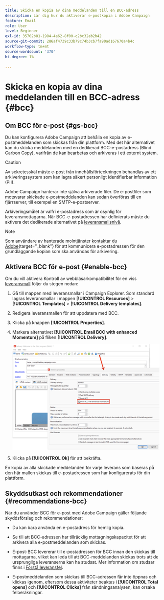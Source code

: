 ```yaml
---
title: Skicka en kopia av dina meddelanden till en BCC-adress
description: Lär dig hur du aktiverar e-postkopia i Adobe Campaign
feature: Email
role: User
level: Beginner
exl-id: 35702b81-1984-4a62-8f00-c2bc32ab2b42
source-git-commit: 286af4739c33b79c74b3cb7fa90ad167670a4b4c
workflow-type: tm+mt
source-wordcount: '370'
ht-degree: 1%

---
```


# Skicka en kopia av dina meddelanden till en BCC-adress {#bcc}

<!--
>[!NOTE]
>
>This capability is available starting Campaign v8.3. To check your version, refer to [this section](../start/compatibility-matrix.md#how-to-check-your-campaign-version-and-buildversion)-->

## Om BCC för e-post {#gs-bcc}

Du kan konfigurera Adobe Campaign att behålla en kopia av e-postmeddelanden som skickas från din plattform. Med det här alternativet kan du skicka meddelanden med en dedikerad BCC-e-postadress (Blind Carbon Copy), varifrån de kan bearbetas och arkiveras i ett externt system.

>[!CAUTION]
>
>Av sekretesskäl måste e-post från innehållsförteckningen behandlas av ett arkiveringssystem som kan lagra säkert personligt identifierbar information (PII).

Adobe Campaign hanterar inte själva arkiverade filer. De e-postfiler som motsvarar skickade e-postmeddelanden kan sedan överföras till en fjärrserver, till exempel en SMTP-e-postserver.

Arkiveringsmålet är valfri e-postadress som är osynlig för leveransmottagarna. När BCC-e-postadressen har definierats måste du aktivera det dedikerade alternativet på [leveransmallsnivå](create-templates.md).

>[!NOTE]
>
>Som användare av hanterade molntjänster [kontaktar du Adobe](../start/campaign-faq.md#support){target="_blank"} för att kommunicera e-postadressen för den grundläggande kopian som ska användas för arkivering.

## Aktivera BCC för e-post {#enable-bcc}

Om du vill aktivera Kontroll av webbläsarkompatibilitet för en viss [leveransmall](create-templates.md) följer du stegen nedan:

1. Gå till mappen med leveransmallar i Campaign Explorer. Som standard lagras leveransmallar i mappen **[!UICONTROL Resources]** > **[!UICONTROL Templates]** > **[!UICONTROL Delivery templates]**.
1. Redigera leveransmallen för att uppdatera med BCC.
1. Klicka på knappen **[!UICONTROL Properties]**.
1. Markera alternativet **[!UICONTROL Email BCC with enhanced Momentum]** på fliken **[!UICONTROL Delivery]**.

   ![](assets/email-bcc.png)

1. Klicka på **[!UICONTROL Ok]** för att bekräfta.

En kopia av alla skickade meddelanden för varje leverans som baseras på den här mallen skickas till e-postadressen som har konfigurerats för din plattform.

## Skyddsutkast och rekommendationer {#recommendations-bcc}

När du använder BCC för e-post med Adobe Campaign gäller följande skyddsförslag och rekommendationer:

* Du kan bara använda en e-postadress för hemlig kopia.

* Se till att BCC-adressen har tillräcklig mottagningskapacitet för att arkivera alla e-postmeddelanden som skickas.

* E-post-BCC <!--with Enhanced MTA--> levererar till e-postadressen för BCC innan den skickas till mottagarna, vilket kan leda till att BCC-meddelanden skickas trots att de ursprungliga leveranserna kan ha studsat. Mer information om studsar finns i [Förstå leveransfel](delivery-failures.md).

* E-postmeddelanden som skickas till BCC-adressen får inte öppnas och klickas igenom, eftersom dessa aktiviteter beaktas i **[!UICONTROL Total opens]** och **[!UICONTROL Clicks]** från sändningsanalysen, kan orsaka felberäkningar.

<!--Only successfully sent emails are taken in account, bounces are not.-->
